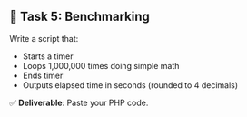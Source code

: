 ## 🧩 Task 5: Benchmarking

Write a script that:
- Starts a timer  
- Loops 1,000,000 times doing simple math  
- Ends timer  
- Outputs elapsed time in seconds (rounded to 4 decimals)

✅ **Deliverable**: Paste your PHP code.